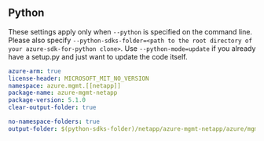 ## Python

These settings apply only when `--python` is specified on the command line.
Please also specify `--python-sdks-folder=<path to the root directory of your azure-sdk-for-python clone>`.
Use `--python-mode=update` if you already have a setup.py and just want to update the code itself.

``` yaml $(python)
azure-arm: true
license-header: MICROSOFT_MIT_NO_VERSION
namespace: azure.mgmt.[[netapp]]
package-name: azure-mgmt-netapp
package-version: 5.1.0
clear-output-folder: true
```

``` yaml $(python)
no-namespace-folders: true
output-folder: $(python-sdks-folder)/netapp/azure-mgmt-netapp/azure/mgmt/netapp
```

